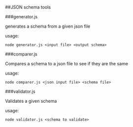 ##JSON schema tools

###generator.js

generates a schema from a given json file

usage:

`node generator.js <input file> <output schema>`

###comparer.js

Compares a schema to a json file to see if they are the same

usage:

`node comparer.js <json input file> <schema file>`

###validator.js

Validates a given schema

usage:

`node validator.js <schema to validate>`
